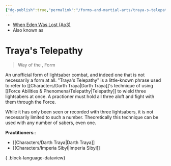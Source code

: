 ```yaml
---
{"dg-publish":true,"permalink":"/forms-and-martial-arts/traya-s-telepathy/","tags":["technique"],"noteIcon":"saber1"}
---
```


- [When Eden Was Lost (Ao3)](https://archiveofourown.org/works/19334440/chapters/45992584)
- Also known as
# Traya's Telepathy
>Way of the , Form

An unofficial form of lightsaber combat, and indeed one that is not necessarily a form at all. "Traya's Telepathy" is a little-known phrase used to refer to [[Characters/Darth Traya\|Darth Traya]]'s technique of using [[Force Abilities & Phenomena/Telepathy\|Telepathy]] to wield three lightsabers at once. A practioner must hold all three aloft and fight with them through the Force. 

While it has only been seen or recorded with three lightsabers, it is not necessarily limited to such a number. Theoretically this technique can be used with any number of sabers, even one. 

**Practitioners**::
- [[Characters/Darth Traya\|Darth Traya]]
- [[Characters/Imperia Sibyl\|Imperia Sibyl]]

{ .block-language-dataview}


